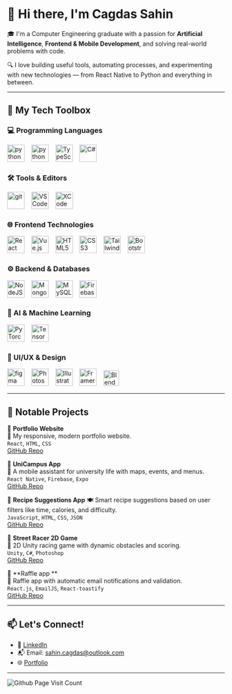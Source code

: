 # 👋 Hi there, I'm Cagdas Sahin

🎓 I'm a Computer Engineering graduate with a passion for **Artificial Intelligence**, **Frontend & Mobile Development**, and solving real-world problems with code.

🔍 I love building useful tools, automating processes, and experimenting with new technologies — from React Native to Python and everything in between.

---

## 🚀 My Tech Toolbox

<h3>💻 Programming Languages</h3>


<p>
  <a href="https://www.python.org/" target="_blank"><img alt="python" src="https://raw.githubusercontent.com/rahuldkjain/github-profile-readme-generator/master/src/images/icons/ProgrammingLanguages/python.svg" style="height:40px; width:40px" /></a>&nbsp;&nbsp;&nbsp;
  <a href="https://developer.mozilla.org/en-US/docs/Web/JavaScript" target="_blank" > <img alt="python" src="https://raw.githubusercontent.com/danielcranney/readme-generator/main/public/icons/skills/javascript-colored.svg" style="height:40px; width:40px" title="JavaScript"/></a>&nbsp;&nbsp;&nbsp;
  <a href="https://www.typescriptlang.org/" target="_blank" ><img src="https://raw.githubusercontent.com/danielcranney/readme-generator/main/public/icons/skills/typescript-colored.svg" style="height:40px; width:40px" title="TypeScript"/></a>&nbsp;&nbsp;&nbsp;
  <a href="https://docs.microsoft.com/en-us/dotnet/csharp/" target="_blank" rel="noreferrer">
    <img src="https://raw.githubusercontent.com/danielcranney/readme-generator/main/public/icons/skills/csharp-colored.svg" style="height:40px; width:40px" title="C#"/></a>
</p>

<h3>🛠️ Tools & Editors</h3>
<p>
  <a href="https://git-scm.com/" target="_blank"><img alt="git" src="https://www.vectorlogo.zone/logos/git-scm/git-scm-icon.svg" style="height:40px; width:40px" /></a>&nbsp;&nbsp;&nbsp;
  <a href="https://code.visualstudio.com/" target="_blank" ><img src="https://raw.githubusercontent.com/danielcranney/readme-generator/main/public/icons/skills/visualstudiocode-colored.svg" width="40" height="40" title="VS Code"/></a>&nbsp;&nbsp;&nbsp;
  <a href="https://developer.apple.com/xcode/" target="_blank" rel="noreferrer">
    <img src="https://raw.githubusercontent.com/danielcranney/readme-generator/main/public/icons/skills/xcode-colored.svg" width="40" height="40" title="XCode"/>
  </a>
</p>


<h3>🌐 Frontend Technologies</h3>
<p align="left">
  <a href="https://reactjs.org/" target="_blank" rel="noreferrer"><img src="https://raw.githubusercontent.com/danielcranney/readme-generator/main/public/icons/skills/react-colored.svg" width="40" height="40" title="React"/></a>&nbsp;&nbsp;&nbsp;
  <a href="https://vuejs.org/" target="_blank" rel="noreferrer"><img src="https://raw.githubusercontent.com/danielcranney/readme-generator/main/public/icons/skills/vuejs-colored.svg" width="40" height="40" title="Vue.js"/></a>&nbsp;&nbsp;&nbsp;
  <a href="https://developer.mozilla.org/en-US/docs/Glossary/HTML5" target="_blank" rel="noreferrer"><img src="https://raw.githubusercontent.com/danielcranney/readme-generator/main/public/icons/skills/html5-colored.svg" width="40" height="40" title="HTML5"/></a>&nbsp;&nbsp;&nbsp;
  <a href="https://www.w3.org/TR/CSS/#css" target="_blank" rel="noreferrer"><img src="https://raw.githubusercontent.com/danielcranney/readme-generator/main/public/icons/skills/css3-colored.svg" width="40" height="40" title="CSS3"/></a>&nbsp;&nbsp;&nbsp;
  <a href="https://tailwindcss.com/" target="_blank" rel="noreferrer"><img src="https://raw.githubusercontent.com/danielcranney/readme-generator/main/public/icons/skills/tailwindcss-colored.svg" width="40" height="40" title="TailwindCSS"/></a>&nbsp;&nbsp;&nbsp;
  <a href="https://getbootstrap.com/" target="_blank" rel="noreferrer"><img src="https://raw.githubusercontent.com/danielcranney/readme-generator/main/public/icons/skills/bootstrap-colored.svg" width="40" height="40" title="Bootstrap"/></a>&nbsp;&nbsp;&nbsp;
</p>

<h3>⚙️ Backend & Databases</h3>
<p align="left">
  <a href="https://nodejs.org/en/" target="_blank" rel="noreferrer"><img src="https://raw.githubusercontent.com/danielcranney/readme-generator/main/public/icons/skills/nodejs-colored.svg" width="40" height="40" title="NodeJS"/></a>&nbsp;&nbsp;&nbsp;
  <a href="https://www.mongodb.com/" target="_blank" rel="noreferrer"><img src="https://raw.githubusercontent.com/danielcranney/readme-generator/main/public/icons/skills/mongodb-colored.svg" width="40" height="40" title="MongoDB"/></a>&nbsp;&nbsp;&nbsp;
  <a href="https://www.mysql.com/" target="_blank" rel="noreferrer"><img src="https://raw.githubusercontent.com/danielcranney/readme-generator/main/public/icons/skills/mysql-colored.svg" width="40" height="40" title="MySQL"/></a>&nbsp;&nbsp;&nbsp;
  <a href="https://firebase.google.com/" target="_blank" rel="noreferrer"><img src="https://raw.githubusercontent.com/danielcranney/readme-generator/main/public/icons/skills/firebase-colored.svg" width="40" height="40" title="Firebase"/></a>
</p>

<h3>🤖 AI & Machine Learning</h3>
<p align="left">
  <a href="https://pytorch.org/" target="_blank" rel="noreferrer"><img src="https://raw.githubusercontent.com/danielcranney/readme-generator/main/public/icons/skills/pytorch-colored.svg" width="40" height="40" title="PyTorch"/></a>&nbsp;&nbsp;&nbsp;
  <a href="https://www.tensorflow.org/" target="_blank" rel="noreferrer"><img src="https://raw.githubusercontent.com/danielcranney/readme-generator/main/public/icons/skills/tensorflow-colored.svg" width="40" height="40" title="TensorFlow"/></a>&nbsp;&nbsp;&nbsp;
</p>

<h3>🎨 UI/UX & Design</h3>
<p>
  <img src="https://cdn.jsdelivr.net/gh/devicons/devicon/icons/figma/figma-original.svg" alt="figma" width="40" height="40"/>&nbsp;&nbsp;&nbsp;
  <a href="https://www.adobe.com/uk/products/photoshop.html" target="_blank"> <img src="https://raw.githubusercontent.com/danielcranney/readme-generator/main/public/icons/skills/photoshop-colored.svg" width="40" height="40" title="Photoshop"/></a>&nbsp;&nbsp;&nbsp;
  <a href="https://www.adobe.com/uk/products/illustrator.html" target="_blank" rel="noreferrer"><img src="https://raw.githubusercontent.com/danielcranney/readme-generator/main/public/icons/skills/illustrator-colored.svg" width="40" height="40" title="Illustrator"/></a>&nbsp;&nbsp;&nbsp;
  <a href="https://framer.com" target="_blank" rel="noreferrer"><img src="https://raw.githubusercontent.com/danielcranney/readme-generator/main/public/icons/skills/framer-colored.svg" width="40" height="40" title="Framer"/></a>&nbsp;&nbsp;&nbsp;
  <a href="https://www.blender.org/" target="_blank" rel="noreferrer"><img src="https://raw.githubusercontent.com/danielcranney/readme-generator/main/public/icons/skills/blender-colored.svg" width="36" height="36" title="Blender"/></a>
</p>


---

## 🧩 Notable Projects

🔹 **Portfolio Website**  
🎯 My responsive, modern portfolio website.  
`React`, `HTML`, `CSS`  
[GitHub Repo](https://github.com/sahincagdas/Portfolio)

🔹 **UniCampus App**  
🎯 A mobile assistant for university life with maps, events, and menus.  
`React Native`, `Firebase`, `Expo`  
[GitHub Repo](https://github.com/sahincagdas/Unicampus)

🔹 **Recipe Suggestions App**
🍽️ Smart recipe suggestions based on user filters like time, calories, and difficulty.  
`JavaScript`, `HTML`, `CSS`, `JSON`  
[GitHub Repo](https://github.com/your-username/yemek-oneri)

🔹 **Street Racer 2D Game**  
🏁 2D Unity racing game with dynamic obstacles and scoring.  
`Unity`, `C#`, `Photoshop`  
[GitHub Repo](https://github.com/your-username/street-racer-2d)

🔹 **Raffle app **  
🎁 Raffle app with automatic email notifications and validation.  
`React.js`, `EmailJS`, `React-toastify`  
[GitHub Repo](https://github.com/your-username/cekilis-uygulamasi)

---

## 📫 Let's Connect!

- 🔗 [LinkedIn](https://linkedin.com/in/sahincagdas)  
- 📬 Email: sahin.cagdas@outlook.com  
- 🌐 [Portfolio](http://sahincagdas.netlify.app)

---
![Github Page Visit Count](https://komarev.com/ghpvc/?username=sahincagdas)
